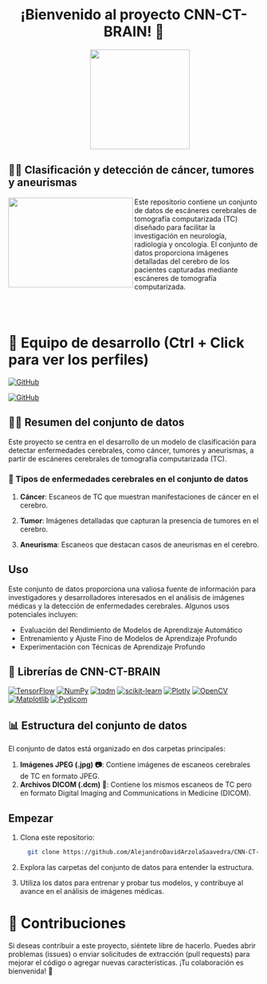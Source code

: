 <h1 align="center">¡Bienvenido al proyecto CNN-CT-BRAIN! 🧠</h1>

<ul align="center">		
  <a href="https://www.kaggle.com/datasets/trainingdatapro/computed-tomography-ct-of-the-brain" target="_blank">
    <img width="200px"  src="https://github.com/AlejandroDavidArzolaSaavedra/CNN-CT-BRAIN/assets/90756437/0bed01b8-49fc-40de-bbfa-982a38e50ea1">
  </a>
</ul>

## 👩‍🔬 Clasificación y detección de cáncer, tumores y aneurismas

<img align="left" width="250" height="180" src="https://i.imgur.com/RsmO2hP.gif?raw=true"></a>
Este repositorio contiene un conjunto de datos de escáneres cerebrales de tomografía computarizada (TC) diseñado para facilitar la investigación en neurología, radiología y oncología. El conjunto de datos proporciona imágenes detalladas del cerebro de los pacientes capturadas mediante escáneres de tomografía computarizada.

<br><br>

# 👥 Equipo de desarrollo (Ctrl + Click para ver los perfiles)

[![GitHub](https://img.shields.io/badge/GitHub-Andrea%20Santana%20Lopez-purple?style=flat-square&logo=github)](https://github.com/AndreaSantalos)

[![GitHub](https://img.shields.io/badge/GitHub-Alejandro%20David%20Arzola%20Saavedra-blue?style=flat-square&logo=github)](https://github.com/AlejandroDavidArzolaSaavedra)

## 🕵🏻 Resumen del conjunto de datos
<p color="blue">
Este proyecto se centra en el desarrollo de un modelo de clasificación para detectar enfermedades cerebrales, como cáncer, tumores y aneurismas, a partir de escáneres cerebrales de tomografía computarizada (TC).
</p>

### 💉 Tipos de enfermedades cerebrales en el conjunto de datos

1. **Cáncer**: Escaneos de TC que muestran manifestaciones de cáncer en el cerebro.

2. **Tumor**: Imágenes detalladas que capturan la presencia de tumores en el cerebro.

3. **Aneurisma**: Escaneos que destacan casos de aneurismas en el cerebro.

## Uso

Este conjunto de datos proporciona una valiosa fuente de información para investigadores y desarrolladores interesados en el análisis de imágenes médicas y la detección de enfermedades cerebrales. Algunos usos potenciales incluyen:

- Evaluación del Rendimiento de Modelos de Aprendizaje Automático
- Entrenamiento y Ajuste Fino de Modelos de Aprendizaje Profundo
- Experimentación con Técnicas de Aprendizaje Profundo


## 📖 Librerías de CNN-CT-BRAIN 

[![TensorFlow](https://img.shields.io/badge/TensorFlow-%23FF6F00?style=for-the-badge&logo=tensorflow)](Link_A_Tu_Pagina_De_TensorFlow)
[![NumPy](https://img.shields.io/badge/NumPy-%23013243?style=for-the-badge&logo=numpy)](Link_A_Tu_Pagina_De_NumPy)
[![tqdm](https://img.shields.io/badge/tqdm-%23000000?style=for-the-badge&logo=tqdm)](Link_A_Tu_Pagina_De_tqdm)
[![scikit-learn](https://img.shields.io/badge/scikit_learn-%23F7931E?style=for-the-badge&logo=scikit-learn)](Link_A_Tu_Pagina_De_scikit-learn)
[![Plotly](https://img.shields.io/badge/Plotly-%233F4F75?style=for-the-badge&logo=plotly)](Link_A_Tu_Pagina_De_Plotly)
[![OpenCV](https://img.shields.io/badge/OpenCV-%23FD8C00?style=for-the-badge&logo=opencv)](Link_A_Tu_Pagina_De_OpenCV)
[![Matplotlib](https://img.shields.io/badge/Matplotlib-%230C977D?style=for-the-badge&logo=matplotlib)](Link_A_Tu_Pagina_De_Matplotlib)
[![Pydicom](https://img.shields.io/badge/Pydicom-%23191919?style=for-the-badge&logo=python)](Link_A_Tu_Pagina_De_Pydicom)
 


## 📊 Estructura del conjunto de datos

El conjunto de datos está organizado en dos carpetas principales:

1. **Imágenes JPEG (.jpg) 📷**: Contiene imágenes de escaneos cerebrales de TC en formato JPEG.
2. **Archivos DICOM (.dcm) 📁**: Contiene los mismos escaneos de TC pero en formato Digital Imaging and Communications in Medicine (DICOM).

## Empezar

1. Clona este repositorio:

   ```bash
     git clone https://github.com/AlejandroDavidArzolaSaavedra/CNN-CT-BRAIN.git
   ```

2. Explora las carpetas del conjunto de datos para entender la estructura.

3. Utiliza los datos para entrenar y probar tus modelos, y contribuye al avance en el análisis de imágenes médicas.

# 🤝 Contribuciones

Si deseas contribuir a este proyecto, siéntete libre de hacerlo. Puedes abrir problemas (issues) o enviar solicitudes de extracción (pull requests) para mejorar el código o agregar nuevas características. ¡Tu colaboración es bienvenida! 🚀

